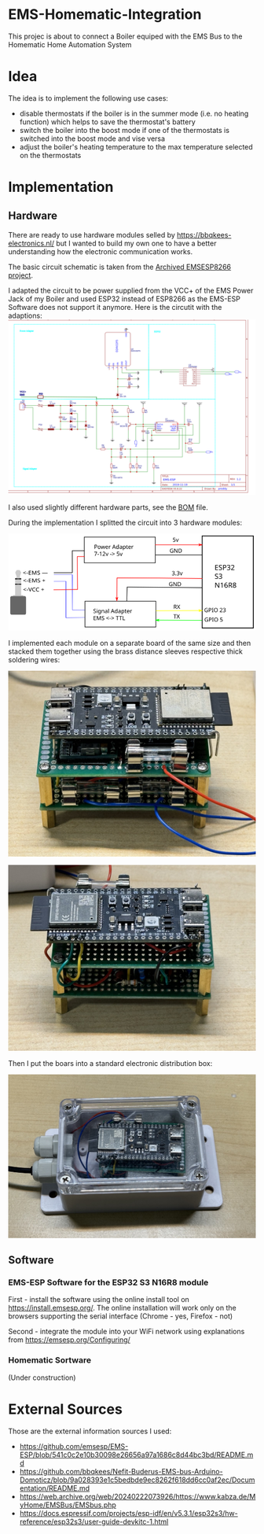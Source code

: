 # EMS-Homematic-Integration
This projec is about to connect a Boiler equiped with the EMS Bus to the Homematic Home Automation System

# Idea
The idea is to implement the following use cases:
- disable thermostats if the boiler is in the summer mode (i.e. no heating function) which helps to save the thermostat's battery
- switch the boiler into the boost mode if one of the thermostats is switched into the boost mode and vise versa
- adjust the boiler's heating temperature to the max temperature selected on the thermostats

# Implementation

## Hardware
There are ready to use hardware modules selled by https://bbqkees-electronics.nl/ but I wanted to build my own one to have a better understanding how the electronic communication works.

The basic circuit schematic is taken from the [Archived EMSESP8266 project](https://github.com/dimitri-rebrikov/EMS-ESP/blob/1.9.4/doc/schematics/Schematic_EMS-ESP.png).

I adapted the circuit to be power supplied from the VCC+ of the EMS Power Jack of my Boiler and used ESP32 instead of ESP8266 as the EMS-ESP Software does not support it anymore.
Here is the circutit with the adaptions:
![Adapted Circuit](./CircuitDiagram.svg)

I also used slightly different hardware parts, see the [BOM](https://html-preview.github.io/?url=https://github.com/dimitri-rebrikov/EMS-Homematic-Integration/blob/main/BOM.xhtml) file.

During the implementation I splitted the circuit into 3 hardware modules: 

![Modules](./CircuitModules.svg)

I implemented each module on a separate board of the same size and then stacked them together using the brass distance sleeves respective thick soldering wires:

![StackedBoards](./PictStackedBoards1.jpg)

![StackedBoards](./PictStackedBoards2.jpg)

Then I put the boars into a standard electronic distribution box:

![Box](./PictBox.jpg)


## Software

### EMS-ESP Software for the ESP32 S3 N16R8 module
First - install the software using the online install tool on https://install.emsesp.org/. The online installation will work only on the browsers supporting the serial interface (Chrome - yes, Firefox - not)

Second - integrate the module into your WiFi network using explanations from https://emsesp.org/Configuring/

### Homematic Sortware

(Under construction)

# External Sources
 
Those are the external information sources I used:
- https://github.com/emsesp/EMS-ESP/blob/541c0c2e10b30098e26656a97a1686c8d44bc3bd/README.md
- https://github.com/bbqkees/Nefit-Buderus-EMS-bus-Arduino-Domoticz/blob/9a028393e1c5bedbde9ec8262f618dd6cc0af2ec/Documentation/README.md
- https://web.archive.org/web/20240222073926/https://www.kabza.de/MyHome/EMSBus/EMSbus.php
- https://docs.espressif.com/projects/esp-idf/en/v5.3.1/esp32s3/hw-reference/esp32s3/user-guide-devkitc-1.html